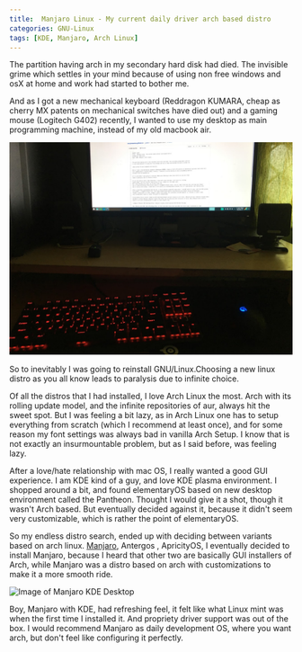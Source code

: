 ```yaml
---
title:  Manjaro Linux - My current daily driver arch based distro
categories: GNU-Linux
tags: [KDE, Manjaro, Arch Linux]
---
```


The partition having arch in my secondary hard disk had died. The invisible grime which settles 
in your mind because of using non free windows and osX at home and work had started to bother me.

And as I got a new mechanical keyboard (Reddragon KUMARA, cheap as cherry MX patents on mechanical switches have died out) 
and a gaming mouse (Logitech G402) recently, I wanted to use my desktop as main programming machine,
instead of my old macbook air.

![My Current PC with keyboard and mouse](/assets/images/uploads/2017-03-20-my-desktop.JPG)

So to inevitably I was going to reinstall GNU/Linux.Choosing a new linux distro as you all know 
leads to paralysis due to infinite choice.

Of all the distros that I had installed, I love Arch Linux the most. Arch with its rolling
update model, and the infinite repositories of aur, always hit the sweet spot. 
But I was feeling a bit lazy, as in Arch Linux one
has to setup everything from scratch (which I recommend at least once), and for some reason my font settings was always 
bad in vanilla Arch Setup. I know that is not exactly an insurmountable problem, but as I said before, was feeling lazy.

After a love/hate relationship with mac OS, I really wanted a good GUI experience. I am KDE kind of a guy, and love KDE plasma
environment. I shopped around a bit, and found elementaryOS based on new desktop environment called the Pantheon. 
Thought I would give it a shot, though it wasn't Arch based. But eventually decided against it, because it didn't seem 
very customizable, which is rather the point of elementaryOS.

So my endless distro search, ended up with deciding between variants based on arch linux. [Manjaro](https://manjaro.org/get-manjaro/), Antergos , ApricityOS, I eventually
decided to install Manjaro, because I heard that other two are basically GUI installers of Arch, while Manjaro was a distro
based on arch with customizations to make it a more smooth ride.

![Image of Manjaro KDE Desktop](https://manjaro.org/wp-content/uploads/2017/03/kde-170.png)

Boy, Manjaro with KDE, had refreshing feel, it felt like what Linux mint was when the first time I installed it. And 
propriety driver support was out of the box. I would recommend Manjaro as daily development OS, where you want arch,
but don't feel like configuring it perfectly.
